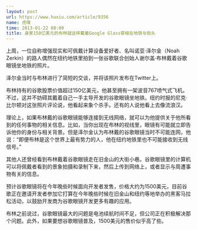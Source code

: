 ```yaml
---
layout: post
url: https://www.huxiu.com/article/9356
name: 虎嗅
time: 2013-01-22 08:09
title: 身家150亿美元的布林就这样戴着Google Glass穿梭在地铁与街头
---
```

上周，一位自称增强现实和可佩戴计算设备爱好者、名叫诺亚·泽尔金（Noah Zerkin）的路人偶然在纽约地铁里拍到一张谷歌联合创始人谢尔盖·布林戴着谷歌眼镜坐地铁的照片。

泽尔金当时与布林进行了简短的交谈，并将该照片发布在Twitter上。

布林持有的谷歌股票价值超过150亿美元，他甚至拥有一架波音767喷气式飞机。不过，这并不妨碍其戴着自己一手主导开发的谷歌眼镜坐地铁。纽约时报的尼克·比尔顿对这张照片评论说，他看起来象个杀手。还有的人说他看上去像流浪汉。

理论上，如果布林戴的谷歌眼镜能够连接到无线网络，就可以为他提供关于他所看到的任何事物的相关信息。比如，当你出现在布林的视线里，眼镜有可能就立即告诉他你的身份与相关背景。但是泽尔金认为布林戴的谷歌眼镜当时不可能连网，他说：“即便布林是这个世界上最有势力的人，他在纽约地铁里也不可能接收到无线信号。”

其他人还曾经看到布林戴着谷歌眼镜走在旧金山的大街小巷。谷歌眼镜里的计算机可以将佩戴者看到的景象拍摄和录制下来，然后上传到网络上，或者显示与周遭事物有关的信息。

预计谷歌眼镜将在今年晚些时候面向开发者发售，价格大约为1500美元，目前谷歌正在邀请开发者参加它打算在今年晚些时候在旧金山和纽约等地举办的黑客马拉松活动，以鼓励开发商为谷歌眼镜开发更多有趣的应用。

布林之前说过，谷歌眼镜最大的问题是电池续航时间不足，但公司正在积极解决那个问题。此外，如果要想谷歌眼镜普及，1500美元的售价似乎高了些。


